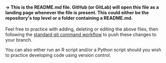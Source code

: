 #### -> This is the README.md file. GitHub (or GitLab) will open this file as a landing page whenever the file is present. This could either be the repository's top level or a folder containing a README.md.

Feel free to practice with adding, deleting or editing the above files, then following the [standard git command workflow](https://github.com/nhs-r-community/git_training/blob/hr_update/guides/intro_to_git.md#5-commit-your-changes-follow-standard-git-command-workflow) to push these changes to your branch.

You can also either run an R script and/or a Python script should you wish to practice developing code using version control.
